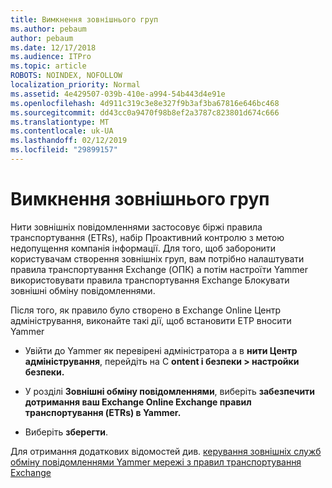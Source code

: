```yaml
---
title: Вимкнення зовнішнього груп
ms.author: pebaum
author: pebaum
ms.date: 12/17/2018
ms.audience: ITPro
ms.topic: article
ROBOTS: NOINDEX, NOFOLLOW
localization_priority: Normal
ms.assetid: 4e429507-039b-410e-a994-54b443d4e91e
ms.openlocfilehash: 4d911c319c3e8e327f9b3af3ba67816e646bc468
ms.sourcegitcommit: dd43cc0a9470f98b8ef2a3787c823801d674c666
ms.translationtype: MT
ms.contentlocale: uk-UA
ms.lasthandoff: 02/12/2019
ms.locfileid: "29899157"
---
```

# <a name="how-to-disable-external-groups"></a>Вимкнення зовнішнього груп

Нити зовнішніх повідомленнями застосовує біржі правила транспортування (ETRs), набір Проактивний контролю з метою недопущення компанія інформації. Для того, щоб заборонити користувачам створення зовнішніх груп, вам потрібно налаштувати правила транспортування Exchange (ОПК) а потім настроїти Yammer використовувати правила транспортування Exchange Блокувати зовнішні обміну повідомленнями. 
  
Після того, як правило було створено в Exchange Online Центр адміністрування, виконайте такі дії, щоб встановити ЕТР вносити Yammer
  
- Увійти до Yammer як перевірені адміністратора а в **нити Центр адміністрування**, перейдіть на C **ontent і безпеки \> настройки безпеки.**
    
- У розділі **Зовнішні обміну повідомленнями**, виберіть **забезпечити дотримання ваш Exchange Online Exchange правил транспортування (ETRs) в Yammer.**
    
- Виберіть **зберегти**. 
    
Для отримання додаткових відомостей див. [керування зовнішніх служб обміну повідомленнями Yammer мережі з правил транспортування Exchange](https://support.office.com/article/Control-external-messaging-in-a-Yammer-network-with-Exchange-Transport-Rules-f8fd6403-c8f3-4307-9230-65304d6000d9)
  

